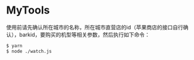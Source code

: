 # MyTools

使用前请先确认所在城市的名称，所在城市直营店的id（苹果商店的接口自行确认），barkid，要购买的机型等相关参数，然后执行如下命令：

```bash
$ yarn
$ node ./watch.js